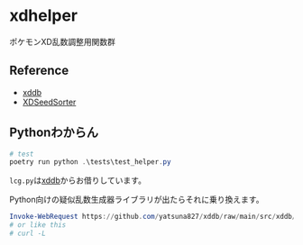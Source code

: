 # xdhelper

ポケモンXD乱数調整用関数群

## Reference

- [xddb](https://github.com/yatsuna827/xddb)
- [XDSeedSorter](https://github.com/mukai1011/XDSeedSorter)

## Pythonわからん

```powershell
# test
poetry run python .\tests\test_helper.py
```

`lcg.py`は[xddb](https://github.com/yatsuna827/xddb)からお借りしています。

Python向けの疑似乱数生成器ライブラリが出たらそれに乗り換えます。

```powershell
Invoke-WebRequest https://github.com/yatsuna827/xddb/raw/main/src/xddb/lcg.py -o .\xdhelper\lcg.py
# or like this
# curl -L
```
